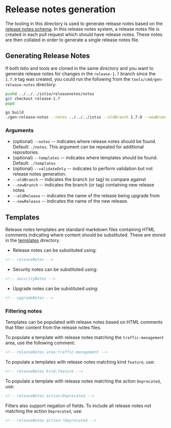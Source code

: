 # Release notes generation

The tooling in this directory is used to generate release notes based on the
[release notes
schema](https://github.com/istio/istio/tree/master/releasenotes). In this
release notes system, a release notes file is created in each pull request which
should have release notes. These notes are then collated in order to generate a
single release notes file.

## Generating Release Notes

If both Istio and tools are cloned in the same directory and you want to generate release notes for changes in the `release-1.7` branch since the `1.7.0` tag was created, you could run the following from the `tools/cmd/gen-release-notes` directory:

```bash
pushd ../../../istio/releasenotes/notes
git checkout release-1.7
popd

go build
./gen-release-notes --notes ../../../istio --oldBranch 1.7.0 --newBranch release-1.7
```

### Arguments

* (optional) `--notes`  --  indicates where release notes should be found. Default: `./notes`. This argument can be repeated for additional repositories.
* (optional) `--templates` -- indicates where templates should be found. Default: `./templates`
* (optional) `--validateOnly` -- indicates to perform validation but not release notes generation.
* `--oldBranch` -- indicates the branch (or tag) to compare against
* `--newBranch` -- indicates the branch (or tag) containing new release notes
* `--oldRelease` -- indicates the name of the release being upgrade from
* `--newRelease` -- indicates the name of the new release.

## Templates

Release notes templates are standard markdown files containing HTML comments
indicating where content should be substituted. These are stored in the
[templates](./templates) directory.

* Release notes can be substituted using:

```html
<!-- releaseNotes -->
```

* Security notes can be substituted using:

```html
<!-- securityNotes -->
```

* Upgrade notes can be substituted using:

```html
<!-- upgradeNotes -->
```

### Filtering notes

Templates can be populated with release notes based on HTML comments that filter
content from the release notes files.

To populate a template with release notes matching the `traffic-management` area, use the
following comment:

```html
<!-- releaseNotes area:traffic-management -->
```

To populate a templates with release notes matching kind `feature`, use:

```html
<!-- releaseNotes kind:feature -->
```

To populate a template with release notes matching the action `Deprecated`, use:

```html
<!-- releaseNotes action:Deprecated -->
```

Filters also support negation of fields. To include all release notes not
matching the action `Deprecated`, use:

```html
<!-- releaseNotes action:!Deprecated -->
```

